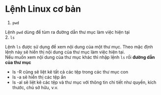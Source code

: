 # Lệnh Linux cơ bản     

1. `pwd`    

Lệnh `pwd` dùng để tùm ra đường dẫn thư mục làm việc hiện tại   
2. `ls`     

Lệnh `ls` được sử dụng để xem nội dung của một thư mục. Theo mặc định lệnh này sẽ hiển thị nội dung của thư mục làm việc hiện tại.  
Nếu muốn xem nội dung của thư mục khác thì nhập lệnh   `ls` rồi **đường dẫn của thư mục**   
- ls -R cũng sẽ liệt kê tất cả các tệp trong các thư mục con    
- ls -a sẽ hiển thị các tệp ẩn  
- ls -al sẽ liệt kê các tệp và thư mục với thông tin chi tiết như quyền, kích thước, chủ sở hữu, v.v.   
